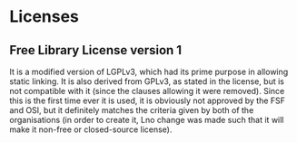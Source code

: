 # Licenses  
## Free Library License version 1  
It is a modified version of LGPLv3, which had its prime purpose in allowing static linking. It is also derived from GPLv3, as stated in the license, but is not compatible with it (since the clauses allowing it were removed). Since this is the first time ever it is used, it is obviously not approved by the FSF and OSI, but it definitely matches the criteria given by both of the organisations (in order to create it, Lno change was made such that it will make it non-free or closed-source license).

